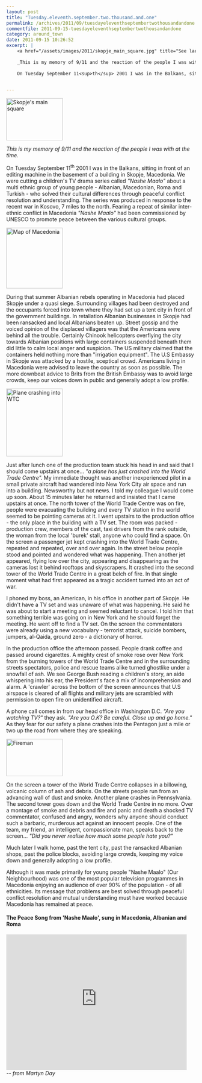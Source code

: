 ```yaml
---
layout: post
title: "Tuesday.eleventh.september.two.thousand.and.one"
permalink: /archives/2011/09/tuesdayeleventhseptembertwothousandandone.html
commentfile: 2011-09-15-tuesdayeleventhseptembertwothousandandone
category: around_town
date: 2011-09-15 10:26:52
excerpt: |
    <a href="/assets/images/2011/skopje_main_square.jpg" title="See larger version of - Skopje's main square"><img src="/assets/images/2011/skopje_main_square_thumb.jpg" width="150" height="112" alt="Skopje's main square" class="photo right" /></a>
    
    _This is my memory of 9/11 and the reaction of the people I was with at the time._
    
    On Tuesday September 11<sup>th</sup> 2001 I was in the Balkans, sitting in front of an editing machine in the basement of a building in Skopje, Macedonia. We were cutting a children's TV drama series called _"Nashe Maalo"_ about a multi ethnic group of young people - Albanian, Macedonian, Roma and Turkish - who solved their cultural differences through peaceful conflict resolution and understanding. The series was produced in response to the recent war in Kosovo, 7 miles to the north. Fearing a repeat of similar inter-ethnic conflict in Macedonia _"Nashe Maalo"_ had been commissioned by UNESCO to promote peace between the various cultural groups.
    

---
```


<a href="/assets/images/2011/skopje_main_square.jpg" title="See larger version of - Skopje's main square"><img src="/assets/images/2011/skopje_main_square_thumb.jpg" width="150" height="112" alt="Skopje's main square" class="photo right" /></a>

*This is my memory of 9/11 and the reaction of the people I was with at the time.*

On Tuesday September 11<sup>th</sup> 2001 I was in the Balkans, sitting in front of an editing machine in the basement of a building in Skopje, Macedonia. We were cutting a children's TV drama series called *"Nashe Maalo"* about a multi ethnic group of young people - Albanian, Macedonian, Roma and Turkish - who solved their cultural differences through peaceful conflict resolution and understanding. The series was produced in response to the recent war in Kosovo, 7 miles to the north. Fearing a repeat of similar inter-ethnic conflict in Macedonia *"Nashe Maalo"* had been commissioned by UNESCO to promote peace between the various cultural groups.

<a href="/assets/images/2011/Macedonia.png" title="See larger version of - Map of Macedonia"><img src="/assets/images/2011/Macedonia_thumb.png" width="150" height="161" alt="Map of Macedonia" class="photo right" /></a>

During that summer Albanian rebels operating in Macedonia had placed Skopje under a quasi siege. Surrounding villages had been destroyed and the occupants forced into town where they had set up a tent city in front of the government buildings. In retaliation Albanian businesses in Skopje had been ransacked and local Albanians beaten up. Street gossip and the voiced opinion of the displaced villagers was that the Americans were behind all the trouble. Certainly Chinook helicopters overflying the city towards Albanian positions with large containers suspended beneath them did little to calm local anger and suspicion. The US military claimed that the containers held nothing more than "irrigation equipment". The U.S Embassy in Skopje was attacked by a hostile, sceptical crowd. Americans living in Macedonia were advised to leave the country as soon as possible. The more downbeat advice to Brits from the British Embassy was to avoid large crowds, keep our voices down in public and generally adopt a low profile.

<a href="/assets/images/2011/9_11.jpg" title="See larger version of - Plane crashing into WTC"><img src="/assets/images/2011/9_11_thumb.jpg" width="150" height="180" alt="Plane crashing into WTC" class="photo right" /></a>

Just after lunch one of the production team stuck his head in and said that I should come upstairs at once... *"a plane has just crashed into the World Trade Centre".* My immediate thought was another inexperienced pilot in a small private aircraft had wandered into New York City air space and run into a building. Newsworthy but not news. I told my colleague I would come up soon. About 15 minutes later he returned and insisted that I came upstairs at once. The north tower of the World Trade Centre was on fire, people were evacuating the building and every TV station in the world seemed to be pointing cameras at it. I went upstairs to the production office - the only place in the building with a TV set. The room was packed - production crew, members of the cast, taxi drivers from the rank outside, the woman from the local 'burek' stall, anyone who could find a space. On the screen a passenger jet kept crashing into the World Trade Centre, repeated and repeated, over and over again. In the street below people stood and pointed and wondered what was happening. Then another jet appeared, flying low over the city, appearing and disappearing as the cameras lost it behind rooftops and skyscrapers. It crashed into the second tower of the World Trade Centre in a great belch of fire. In that single moment what had first appeared as a tragic accident turned into an act of war.

I phoned my boss, an American, in his office in another part of Skopje. He didn't have a TV set and was unaware of what was happening. He said he was about to start a meeting and seemed reluctant to cancel. I told him that something terrible was going on in New York and he should forget the meeting. He went off to find a TV set. On the screen the commentators were already using a new vocabulary - terrorist attack, suicide bombers, jumpers, al-Qaida, ground zero - a dictionary of horror.

In the production office the afternoon passed. People drank coffee and passed around cigarettes. A mighty crest of smoke rose over New York from the burning towers of the World Trade Centre and in the surrounding streets spectators, police and rescue teams alike turned ghostlike under a snowfall of ash. We see George Bush reading a children's story, an aide whispering into his ear, the President's face a mix of incomprehension and alarm. A 'crawler' across the bottom of the screen announces that U.S airspace is cleared of all flights and military jets are scrambled with permission to open fire on unidentified aircraft.

A phone call comes in from our head office in Washington D.C. *"Are you watching TV?"* they ask. *"Are you O.K? Be careful. Close up and go home."* As they fear for our safety a plane crashes into the Pentagon just a mile or two up the road from where they are speaking.

<a href="/assets/images/2011/Fireman.jpg" title="See larger version of - Fireman"><img src="/assets/images/2011/Fireman_thumb.jpg" width="150" height="99" alt="Fireman" class="photo right" /></a>

On the screen a tower of the World Trade Centre collapses in a billowing, volcanic column of ash and debris. On the streets people run from an advancing wall of dust and smoke. Another plane crashes in Pennsylvania. The second tower goes down and the World Trade Centre in no more. Over a montage of smoke and debris and fire and panic and death a shocked TV commentator, confused and angry, wonders why anyone should conduct such a barbaric, murderous act against an innocent people. One of the team, my friend, an intelligent, compassionate man, speaks back to the screen... *"Did you never realise how much some people hate you?"*

Much later I walk home, past the tent city, past the ransacked Albanian shops, past the police blocks, avoiding large crowds, keeping my voice down and generally adopting a low profile.

<div markdown="1" class="box">
Although it was made primarily for young people "Nashe Maalo" (Our Neighbourhood) was one of the most popular television programmes in Macedonia enjoying an audience of over 90% of the population - of all ethnicities. Its message that problems are best solved through peaceful conflict resolution and mutual understanding must have worked because Macedonia has remained at peace.

#### The Peace Song from 'Nashe Maalo', sung in Macedonia, Albanian and Roma

<iframe width="480" height="360" src="http://www.youtube-nocookie.com/embed/qtwDFHukpw4?rel=0" frameborder="0" allowfullscreen>
</iframe>
</div>
<cite>-- from Martyn Day</cite>
